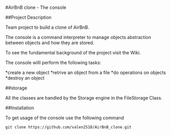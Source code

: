 #AirBnB clone - The console

##Project Description

Team project to build a clone of AirBnB.

The console is a command interpreter to manage objects abstraction between objects and how they are stored.

To see the fundamental background of the project visit the Wiki.

The console willl perform the following tasks:

*create a new object
*retrive an object from a file
*do operations on objects
*destroy an object

##storage

All the classes are handled by the Storage engine in the FileStorage Class.

##Installation

To get usage of the console use the following command
```
git clone https://github.com/valen2510/AirBnB_clone.git
```
